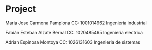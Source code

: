 # Project

Maria Jose Carmona Pamplona CC: 1001014962 Ingenieria industrial

Fabián Esteban Alzate Bernal CC: 1020485465 Ingenieria electrica

Adrian Espinosa Montoya CC: 1026131603 Ingenieria de sistemas
